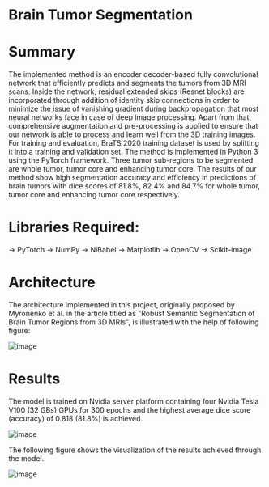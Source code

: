 # Brain Tumor Segmentation 

# Summary
The implemented method is an encoder decoder-based fully convolutional network that efficiently predicts and segments the tumors from 3D MRI scans. Inside the network, residual extended skips (Resnet blocks) are incorporated through addition of identity skip connections in order to minimize the issue of vanishing gradient during backpropagation that most neural networks face in case of deep image processing. Apart from that, comprehensive augmentation and pre-processing is applied to ensure that our network is able to process and learn well from the 3D training images.  For training and evaluation, BraTS 2020 training dataset is used by splitting it into a training and validation set. The method is implemented in Python 3 using the PyTorch framework.   Three tumor sub-regions to be segmented are whole tumor, tumor core and enhancing tumor core. The results of our method show high segmentation accuracy and efficiency in predictions of brain tumors with dice scores of 81.8%, 82.4% and 84.7% for whole tumor, tumor core and enhancing tumor core respectively. 
 
# Libraries Required:
  -> PyTorch 
  -> NumPy 
  -> NiBabel 
  -> Matplotlib
  -> OpenCV
  -> Scikit-image
  
# Architecture
The architecture implemented in this project, originally proposed by Myronenko et al. in the article titled as "Robust Semantic Segmentation of Brain Tumor
Regions from 3D MRIs", is illustrated with the help of following figure:

![image](https://user-images.githubusercontent.com/69485235/128057854-432de3c2-951e-4dba-a7c8-bd6b2748126c.png)

# Results
The model is trained on Nvidia server platform containing four Nvidia Tesla V100 (32 GBs) GPUs for 300 epochs and the highest average dice score (accuracy) of 0.818 (81.8%) is achieved. 

![image](https://user-images.githubusercontent.com/69485235/128058395-c1152138-71a8-48cd-af00-63e15ef71323.png)

The following figure shows the visualization of the results achieved through the model.

![image](https://user-images.githubusercontent.com/69485235/128058532-eb548305-2c3b-49f5-8894-d4db4c80622d.png)


